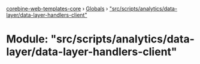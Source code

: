 [corebine-web-templates-core](../README.md) › [Globals](../globals.md) › ["src/scripts/analytics/data-layer/data-layer-handlers-client"](_src_scripts_analytics_data_layer_data_layer_handlers_client_.md)

# Module: "src/scripts/analytics/data-layer/data-layer-handlers-client"



